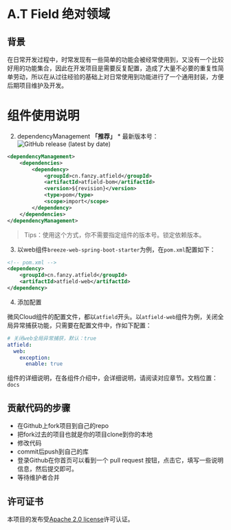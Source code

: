 # A.T Field 绝对领域

## 背景

在日常开发过程中，时常发现有一些简单的功能会被经常使用到，又没有一个比较好用的功能集合，因此在开发项目是需要反复配置，造成了大量不必要的重复性简单劳动，所以在从过往经验的基础上对日常使用到功能进行了一个通用封装，方便后期项目维护及开发。

# 组件使用说明

2. dependencyManagement **「推荐」**
    *
    最新版本号：![GitHub release (latest by date)](https://img.shields.io/github/v/release/fanzaiyang/breeze-spring-cloud.png)

```xml
<dependencyManagement>
    <dependencies>
        <dependency>
            <groupId>cn.fanzy.atfield</groupId>
            <artifactId>atfield-bom</artifactId>
            <version>${revision}</version>
            <type>pom</type>
            <scope>import</scope>
        </dependency>
    </dependencies>
</dependencyManagement>
```

> Tips：使用这个方式，你不需要指定组件的版本号。锁定依赖版本。

3. 以web组件`breeze-web-spring-boot-starter`为例，在`pom.xml`配置如下：

```xml
<!-- pom.xml -->
<dependency>
    <groupId>cn.fanzy.atfield</groupId>
    <artifactId>atfield-web</artifactId>
</dependency>
```

4. 添加配置

微风Cloud组件的配置文件，都以`atfield`开头。以`atfield-web`组件为例，关闭全局异常捕获功能，只需要在配置文件中，作如下配置：

```yaml
# 关闭web全局异常捕获，默认：true
atfield:
  web:
    exception: 
      enable: true
```

组件的详细说明，在各组件介绍中，会详细说明，请阅读对应章节。文档位置：`docs`

## 贡献代码的步骤

* 在Github上fork项目到自己的repo
* 把fork过去的项目也就是你的项目clone到你的本地
* 修改代码
* commit后push到自己的库
* 登录Github在你首页可以看到一个 pull request 按钮，点击它，填写一些说明信息，然后提交即可。
* 等待维护者合并

## 许可证书

本项目的发布受[Apache 2.0 license](./LICENSE)许可认证。